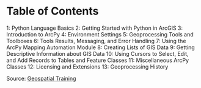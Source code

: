 # Table of Contents

1: Python Language Basics
2: Getting Started with Python in ArcGIS
3: Introduction to ArcPy
4: Environment Settings
5: Geoprocessing Tools and Toolboxes
6: Tools Results, Messaging, and Error Handling
7: Using the ArcPy Mapping Automation Module
8: Creating Lists of GIS Data
9: Getting Descriptive Information about GIS Data
10: Using Cursors to Select, Edit, and Add Records to Tables and Feature Classes
11: Miscellaneous ArcPy Classes
12: Licensing and Extensions
13: Geoprocessing History

Source: [Geospatial Training](http://www.geospatialtraining.com/index.php?option=com_catalog&view=node&id=63%3Agis-programming-101-for-arcgis-10-mastering-python&Itemid=87)
